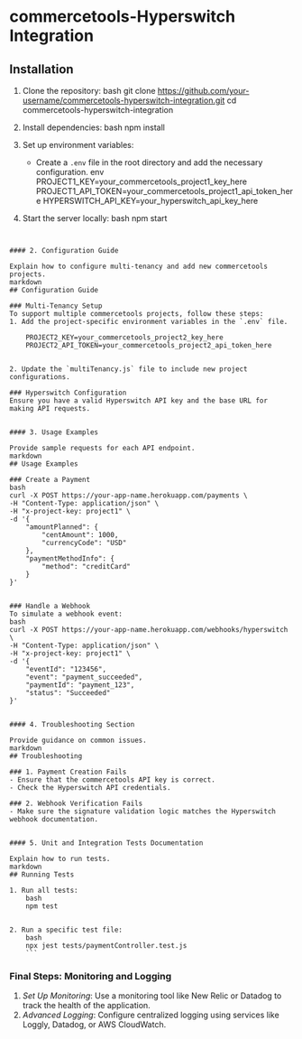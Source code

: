 # commercetools-Hyperswitch Integration

## Installation
1. Clone the repository:
    bash
    git clone https://github.com/your-username/commercetools-hyperswitch-integration.git
    cd commercetools-hyperswitch-integration
    

2. Install dependencies:
    bash
    npm install
    

3. Set up environment variables:
    - Create a `.env` file in the root directory and add the necessary configuration.
    env
    PROJECT1_KEY=your_commercetools_project1_key_here
    PROJECT1_API_TOKEN=your_commercetools_project1_api_token_here
    HYPERSWITCH_API_KEY=your_hyperswitch_api_key_here
    

4. Start the server locally:
    bash
    npm start
    ```
```

#### 2. Configuration Guide

Explain how to configure multi-tenancy and add new commercetools projects.
markdown
## Configuration Guide

### Multi-Tenancy Setup
To support multiple commercetools projects, follow these steps:
1. Add the project-specific environment variables in the `.env` file.
    
    PROJECT2_KEY=your_commercetools_project2_key_here
    PROJECT2_API_TOKEN=your_commercetools_project2_api_token_here
    

2. Update the `multiTenancy.js` file to include new project configurations.

### Hyperswitch Configuration
Ensure you have a valid Hyperswitch API key and the base URL for making API requests.


#### 3. Usage Examples

Provide sample requests for each API endpoint.
markdown
## Usage Examples

### Create a Payment
bash
curl -X POST https://your-app-name.herokuapp.com/payments \
-H "Content-Type: application/json" \
-H "x-project-key: project1" \
-d '{
    "amountPlanned": {
        "centAmount": 1000,
        "currencyCode": "USD"
    },
    "paymentMethodInfo": {
        "method": "creditCard"
    }
}'


### Handle a Webhook
To simulate a webhook event:
bash
curl -X POST https://your-app-name.herokuapp.com/webhooks/hyperswitch \
-H "Content-Type: application/json" \
-H "x-project-key: project1" \
-d '{
    "eventId": "123456",
    "event": "payment_succeeded",
    "paymentId": "payment_123",
    "status": "Succeeded"
}'
```
```

#### 4. Troubleshooting Section

Provide guidance on common issues.
markdown
## Troubleshooting

### 1. Payment Creation Fails
- Ensure that the commercetools API key is correct.
- Check the Hyperswitch API credentials.

### 2. Webhook Verification Fails
- Make sure the signature validation logic matches the Hyperswitch webhook documentation.


#### 5. Unit and Integration Tests Documentation

Explain how to run tests.
markdown
## Running Tests

1. Run all tests:
    bash
    npm test
    

2. Run a specific test file:
    bash
    npx jest tests/paymentController.test.js
    ```
```

### Final Steps: Monitoring and Logging

1. *Set Up Monitoring*: Use a monitoring tool like New Relic or Datadog to track the health of the application.
2. *Advanced Logging*: Configure centralized logging using services like Loggly, Datadog, or AWS CloudWatch.
